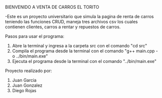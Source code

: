BIENVENIDO A VENTA DE CARROS EL TORITO

-Este es un proyecto universitario que simula la pagina de renta de carros 
teniendo las funciones CRUD, maneja tres archivos csv los cuales contienen
clientes, carros a rentar y repuestos de carros.

Pasos para usar el programa:

1. Abre la terminal y ingresa a la carpeta src con el comando "cd src"
2. Compila el programa desde la terminal con el comando "g++ main.cpp -o ../bin/main.exe"
3. Ejecuta el programa desde la terminal con el comando "../bin/main.exe"

Proyecto realizado por:

1. Juan Garcia
2. Juan Gonzalez
3. Diego Rojas